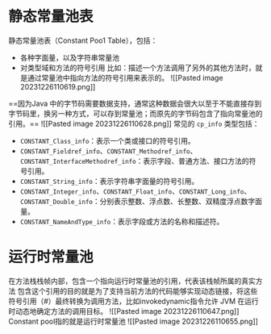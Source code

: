 # 静态常量池表

静态常量池表（Constant Poo1 Table），包括：
- 各种字面量，以及字符串常量池
- 对类型域和方法的符号引用
比如：描述一个方法调用了另外的其他方法时，就是通过常量池中指向方法的符号引用来表示的。
![[Pasted image 20231226110619.png]]

==因为Java 中的字节码需要数据支持，通常这种数据会很大以至于不能直接存到字节码里，换另一种方式，可以存到常量池；而原先的字节码包含了指向常量池的引用。==
![[Pasted image 20231226110628.png]]
常见的 `cp_info` 类型包括：
- `CONSTANT_Class_info`：表示一个类或接口的符号引用。
- `CONSTANT_Fieldref_info`、`CONSTANT_Methodref_info`、`CONSTANT_InterfaceMethodref_info`：表示字段、普通方法、接口方法的符号引用。
- `CONSTANT_String_info`：表示字符串字面量的符号引用。
- `CONSTANT_Integer_info`、`CONSTANT_Float_info`、`CONSTANT_Long_info`、`CONSTANT_Double_info`：分别表示整数、浮点数、长整数、双精度浮点数字面量。
- `CONSTANT_NameAndType_info`：表示字段或方法的名称和描述符。

# 运行时常量池

在方法栈栈帧内部，包含一个指向运行时常量池的引用，代表该栈帧所属的真实方法
包含这个引用的目的就是为了支持当前方法的代码能够实现动态链接，将这些符号引用（#）最终转换为调用方法，比如invokedynamic指令允许 JVM 在运行时动态地确定方法的调用目标。
![[Pasted image 20231226110647.png]]
Constant pool指的就是运行时常量池
![[Pasted image 20231226110655.png]]